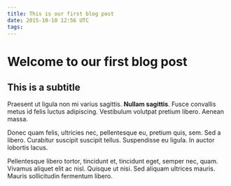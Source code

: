 ```yaml
---
title: This is our first blog post
date: 2015-10-10 12:56 UTC
tags:
---
```


# Welcome to our first blog post

## This is a subtitle

Praesent ut ligula non mi varius sagittis. __Nullam sagittis__. Fusce convallis metus id felis luctus adipiscing. Vestibulum volutpat pretium libero. Aenean massa.

Donec quam felis, ultricies nec, pellentesque eu, pretium quis, sem. Sed a libero. Curabitur suscipit suscipit tellus. Suspendisse eu ligula. In auctor lobortis lacus.

Pellentesque libero tortor, tincidunt et, tincidunt eget, semper nec, quam. Vivamus aliquet elit ac nisl. Quisque ut nisi. Sed aliquam ultrices mauris. Mauris sollicitudin fermentum libero.

